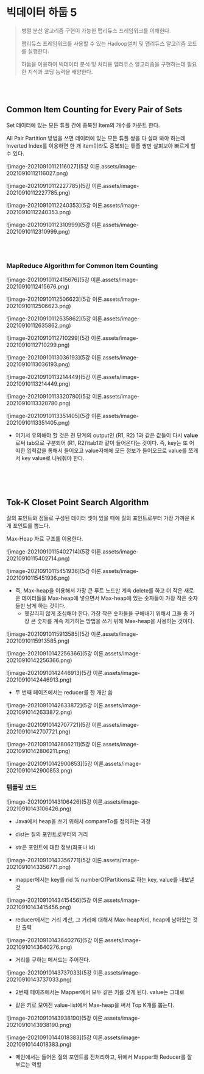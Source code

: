 # 빅데이터 하둡 5

> 병렬 분산 알고리즘 구현이 가능한 맵리듀스 프레임워크를 이해한다.
>
> 맵리듀스 프레임워크를 사용할 수 있는 Hadoop설치 및 맵리듀스 알고리즘 코드를 실행한다.
>
> 하둡을 이용하여 빅데이터 분석 및 처리용 맵리듀스 알고리즘을 구현하는데 필요한 지식과 코딩 능력을 배양한다.

<br/>

<br/>

## Common Item Counting for Every Pair of Sets

Set 데이터에 있는 모든 튜플 간에 중복된 Item의 개수를 카운트 한다.

All Pair Partition 방법을 쓰면 데이터에 있는 모든 튜플 쌍을 다 살펴 봐야 하는데 Inverted Index를 이용하면 한 개 item이라도 중복되는 튜플 쌍만 살펴보아 빠르게 할 수 있다.

![image-20210910112116027](5강 이론.assets/image-20210910112116027.png)

![image-20210910112227785](5강 이론.assets/image-20210910112227785.png)

![image-20210910112240353](5강 이론.assets/image-20210910112240353.png)

![image-20210910112310999](5강 이론.assets/image-20210910112310999.png)

<br/>

<br/>

### MapReduce Algorithm for Common Item Counting

![image-20210910112415676](5강 이론.assets/image-20210910112415676.png)

![image-20210910112506623](5강 이론.assets/image-20210910112506623.png)

![image-20210910112635862](5강 이론.assets/image-20210910112635862.png)

![image-20210910112710299](5강 이론.assets/image-20210910112710299.png)

![image-20210910113036193](5강 이론.assets/image-20210910113036193.png)

![image-20210910113214449](5강 이론.assets/image-20210910113214449.png)

![image-20210910113320780](5강 이론.assets/image-20210910113320780.png)

![image-20210910113351405](5강 이론.assets/image-20210910113351405.png)

+ 여기서 유의해야 할 것은 전 단계의 output인 (R1, R2)   1과 같은 값들이 다시 **value**로써 tab으로 구분되어 (R1, R2)\tab1과 같이 들어온다는 것이다. 즉, key는 또 어떠한 입력값을 통해서 들어오고 value자체에 모든 정보가 들어오므로 value를 쪼개서 key value로 나눠줘야 한다.

<br/>

<br/>

<br/>

## Tok-K Closet Point Search Algorithm

질의 포인트와 점들로 구성된 데이터 셋이 있을 때에 질의 포인트로부터 가장 가까운 K개 포인트를 뽑느다.

Max-Heap 자료 구조를 이용한다.

![image-20210910115402714](5강 이론.assets/image-20210910115402714.png)

![image-20210910115451936](5강 이론.assets/image-20210910115451936.png)

+ 즉, Max-heap을 이용해서 가장 큰 루트 노드만 계속 delete를 하고 더 작은 새로운 데이터들을 Max-heap에 넣으면서 Max-heap에 있는 숫자들이 가장 작은 숫자들만 남게 하는 것이다.
  + 헷갈리지 않게 조심해야 한다. 가장 작은 숫자들을 구해내기 위해서 그들 중 가장 큰 숫자를 계속 제거하는 방법을 쓰기 위해 Max-heap을 사용하는 것이다.

![image-20210910115913585](5강 이론.assets/image-20210910115913585.png)

![image-20210910142256366](5강 이론.assets/image-20210910142256366.png)

![image-20210910142446913](5강 이론.assets/image-20210910142446913.png)

+ 두 번째 페이즈에서는 reducer를 한 개만 씀

![image-20210910142633872](5강 이론.assets/image-20210910142633872.png)

![image-20210910142707721](5강 이론.assets/image-20210910142707721.png)

![image-20210910142806211](5강 이론.assets/image-20210910142806211.png)

![image-20210910142900853](5강 이론.assets/image-20210910142900853.png)

### 템플릿 코드

![image-20210910143106426](5강 이론.assets/image-20210910143106426.png)

+ Java에서 heap을 쓰기 위해서 compareTo를 정의하는 과정
+ dist는 질의 포인트로부터의 거리

+ str은 포인트에 대한 정보(좌표나 id)

![image-20210910143356771](5강 이론.assets/image-20210910143356771.png)

+ mapper에서는 key를 rid % numberOfPartitions로 하는 key, value를 내보낼 것

![image-20210910143415456](5강 이론.assets/image-20210910143415456.png)

+ reducer에서는 거리 계산, 그 거리에 대해서 Max-heap처리, heap에 남아있는 것만 출력

![image-20210910143640276](5강 이론.assets/image-20210910143640276.png)

+ 거리를 구하는 메서드는 주어진다.

![image-20210910143737033](5강 이론.assets/image-20210910143737033.png)

+ 2번째 페이즈에서는 Mapper에서 모두 같은 키를 갖게 된다. value는 그대로

+ 같은 키로 모여진 value-list에서 Max-heap을 써서 Top K개를 뽑는다.

![image-20210910143938190](5강 이론.assets/image-20210910143938190.png)

![image-20210910144018383](5강 이론.assets/image-20210910144018383.png)

+ 메인에서는 들어온 질의 포인트를 전처리하고, 뒤에서 Mapper와 Reducer를 잘 부르는 역할
